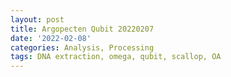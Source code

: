 ```yaml
---
layout: post
title: Argopecten Qubit 20220207
date: '2022-02-08'
categories: Analysis, Processing
tags: DNA extraction, omega, qubit, scallop, OA
---
```

